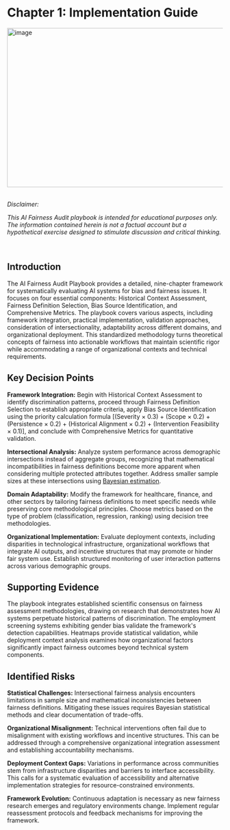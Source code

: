 # Chapter 1: Implementation Guide #


<img width="593" height="371" alt="image" src="https://github.com/user-attachments/assets/48a9ef4e-16d5-4d23-a264-5e7b9068126a" />
<br>
<br>

_Disclaimer:_

_This AI Fairness Audit playbook is intended for educational purposes only. The information contained herein is not a factual account but a hypothetical exercise designed to stimulate discussion and critical thinking._

<br>

##  Introduction ##

The AI Fairness Audit Playbook provides a detailed, nine-chapter framework for systematically evaluating AI systems for bias and fairness issues. It focuses on four essential components: Historical Context Assessment, Fairness Definition Selection, Bias Source Identification, and Comprehensive Metrics. The playbook covers various aspects, including framework integration, practical implementation, validation approaches, consideration of intersectionality, adaptability across different domains, and organizational deployment. This standardized methodology turns theoretical concepts of fairness into actionable workflows that maintain scientific rigor while accommodating a range of organizational contexts and technical requirements.

## Key Decision Points ##

**Framework Integration:** Begin with Historical Context Assessment to identify discrimination patterns, proceed through Fairness Definition Selection to establish appropriate criteria, apply Bias Source Identification using the priority calculation formula [(Severity × 0.3) + (Scope × 0.2) + (Persistence × 0.2) + (Historical Alignment × 0.2) + (Intervention Feasibility × 0.1)], and conclude with Comprehensive Metrics for quantitative validation.

**Intersectional Analysis:** Analyze system performance across demographic intersections instead of aggregate groups, recognizing that mathematical incompatibilities in fairness definitions become more apparent when considering multiple protected attributes together. Address smaller sample sizes at these intersections using [Bayesian estimation](https://pmc.ncbi.nlm.nih.gov/articles/PMC4357639/).

**Domain Adaptability:** Modify the framework for healthcare, finance, and other sectors by tailoring fairness definitions to meet specific needs while preserving core methodological principles. Choose metrics based on the type of problem (classification, regression, ranking) using decision tree methodologies.

**Organizational Implementation:** Evaluate deployment contexts, including disparities in technological infrastructure, organizational workflows that integrate AI outputs, and incentive structures that may promote or hinder fair system use. Establish structured monitoring of user interaction patterns across various demographic groups.

##  Supporting Evidence ##

The playbook integrates established scientific consensus on fairness assessment methodologies, drawing on research that demonstrates how AI systems perpetuate historical patterns of discrimination. The employment screening systems exhibiting gender bias validate the framework's detection capabilities. Heatmaps provide statistical validation, while deployment context analysis examines how organizational factors significantly impact fairness outcomes beyond technical system components.

##  Identified Risks ##

**Statistical Challenges:** Intersectional fairness analysis encounters limitations in sample size and mathematical inconsistencies between fairness definitions. Mitigating these issues requires Bayesian statistical methods and clear documentation of trade-offs.

**Organizational Misalignment:** Technical interventions often fail due to misalignment with existing workflows and incentive structures. This can be addressed through a comprehensive organizational integration assessment and establishing accountability mechanisms.

**Deployment Context Gaps:** Variations in performance across communities stem from infrastructure disparities and barriers to interface accessibility. This calls for a systematic evaluation of accessibility and alternative implementation strategies for resource-constrained environments.

**Framework Evolution:** Continuous adaptation is necessary as new fairness research emerges and regulatory environments change. Implement regular reassessment protocols and feedback mechanisms for improving the framework.
